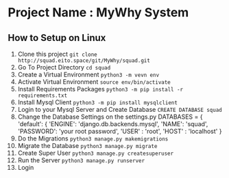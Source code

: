 # Project Name : MyWhy System

## How to Setup on Linux
1. Clone this project `git clone http://squad.eito.space/git/MyWhy/squad.git`
2. Go To Project Directory `cd squad`
3. Create a Virtual Environment `python3 -m vevn env`
4. Activate Virtual Environment `source env/bin/activate`
5. Install Requirements Packages `python3 -m pip install -r requirements.txt`
6. Install Mysql Client `python3 -m pip install mysqlclient`
7. Login to your Mysql Server and Create Database `CREATE DATABASE squad`
8. Change the Database Settings on the settings.py
	DATABASES = {
		'default': {
			'ENGINE': 'django.db.backends.mysql',
			'NAME': 'squad', 
			'PASSWORD': 'your root password',
			'USER' : 'root',
			'HOST' : 'localhost'
		}
9. Do the Migrations `python3 manage.py makemigrations`
10. Migrate the Database `python3 manage.py migrate`
11. Create Super User `python3 manage.py createsuperuser`
12. Run the Server `python3 manage.py runserver`
13. Login